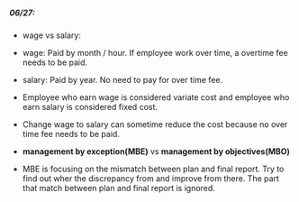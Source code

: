 
##### 06/27:

- wage vs salary:
 - wage: Paid by month / hour. If employee work over time, a overtime fee needs to be paid.
 - salary: Paid by year. No need to pay for over time fee.
 - Employee who earn wage is considered variate cost and employee who earn salary is considered fixed cost.
 - Change wage to salary can sometime reduce the cost because no over time fee needs to be paid.

- **management by exception(MBE)** vs **management by objectives(MBO)**
 - MBE is focusing on the mismatch between plan and final report. Try to find out wher the discrepancy from and improve from there. The part that match between plan and final report is ignored.
